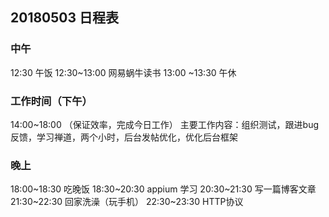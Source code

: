 ## 20180503 日程表

### 中午
12:30 午饭
12:30~13:00 网易蜗牛读书
13:00 ~13:30 午休


### 工作时间（下午）
14:00~18:00 （保证效率，完成今日工作）
主要工作内容：组织测试，跟进bug反馈，学习禅道，两个小时，后台发帖优化，优化后台框架


### 晚上

18:00~18:30 吃晚饭
18:30~20:30 appium 学习
20:30~21:30 写一篇博客文章
21:30~22:30 回家洗澡（玩手机）
22:30~23:30 HTTP协议

